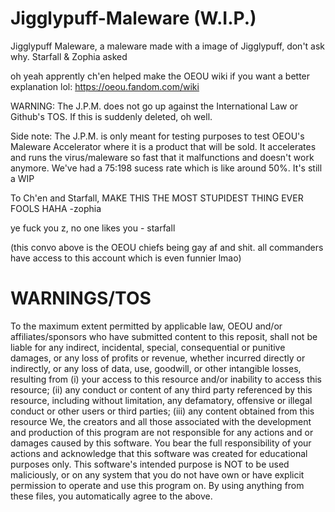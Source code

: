 # Jigglypuff-Maleware (W.I.P.)
Jigglypuff Maleware, a maleware made with a image of Jigglypuff, don't ask why. Starfall & Zophia asked

oh yeah apprently ch'en helped make the OEOU wiki if you want a better explanation lol: https://oeou.fandom.com/wiki

WARNING: The J.P.M. does not go up against the International Law or Github's TOS. If this is suddenly deleted, oh well. 

Side note: The J.P.M. is only meant for testing purposes to test OEOU's Maleware Accelerator where it is a product that will be sold. It accelerates and runs the virus/maleware so fast that it malfunctions and doesn't work anymore. We've had a 75:198 sucess rate which is like around 50%. It's still a WIP

To Ch'en and Starfall, MAKE THIS THE MOST STUPIDEST THING EVER FOOLS HAHA -zophia 

ye fuck you z, no one likes you - starfall

(this convo above is the OEOU chiefs being gay af and shit. all commanders have access to this account which is even funnier lmao)


# WARNINGS/TOS

To the maximum extent permitted by applicable law, OEOU and/or affiliates/sponsors who have submitted content to this reposit, shall not be liable for any indirect, incidental, special, consequential or punitive damages, or any loss of profits or revenue, whether incurred directly or indirectly, or any loss of data, use, goodwill, or other intangible losses, resulting from (i) your access to this resource and/or inability to access this resource; (ii) any conduct or content of any third party referenced by this resource, including without limitation, any defamatory, offensive or illegal conduct or other users or third parties; (iii) any content obtained from this resource We, the creators and all those associated with the development and production of this program are not responsible for any actions and or damages caused by this software. You bear the full responsibility of your actions and acknowledge that this software was created for educational purposes only. This software's intended purpose is NOT to be used maliciously, or on any system that you do not have own or have explicit permission to operate and use this program on. By using anything from these files, you automatically agree to the above.

